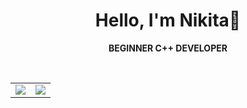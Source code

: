 <div align="center">
  
# Hello, I'm Nikita🤝

**BEGINNER C++ DEVELOPER**

<br/>

<table>
  <tr>
    <td>
      <img src="https://github-readme-stats-plus.vercel.app/api?username=jak3boom&show_icons=true&rank_icon=github&title_color=ffffff&text_color=ffffff&icon_color=ffffff&bg_color=000000&ring_color=ffffff&border_color=ffffff&hide_border=false" />
    </td>
    <td>
      <img src="https://github-readme-stats.vercel.app/api/top-langs/?username=jak3boom&layout=compact&title_color=ffffff&text_color=ffffff&bg_color=000000" />
    </td>
  </tr>
</table>

</div>
